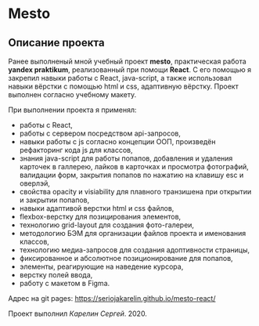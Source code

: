 # Mesto

## Описание проекта
Ранее выполненый мной учебный проект **mesto**, практическая работа **yandex praktikum**, реализованный при помощи **React**. С его помощью я закрепил навыки работы с React, java-script, а также использовал навыки вёрстки с помощью html и css, адаптивную вёрстку. 
Проект выполнен согласно учебному макету.

При выполнении проекта я применял:
* работы с React,
* работы с сервером посредством api-запросов,
* навыки работы с js согласно концепции ООП, произведён рефакторинг кода js для классов,
* знания java-script для работы попапов, добавления и удаления карточек в галлерею, лайков в карточках и просмотра фотографий, валидации форм, закрытия попапов по нажатию на клавишу esc и оверлэй,
* свойства opacity и visiability для плавного транзишена при открытии и закрытии попапов,
* навыки адаптивой верстки html и css файлов,
* flexbox-верстку для позицирования элементов,
* технологию grid-layout для создания фото-галереи,
* методологию БЭМ для организации файлов проекта и именования классов,
* технологию медиа-запросов для создания адоптивности страницы,
* фиксированное и абсолютное позиционирование для попапов,
* элементы, реагирующие на наведение курсора,
* верстку полей ввода,
* работу с макетом в Figma.

Адрес на git pages: https://seriojakarelin.github.io/mesto-react/

Проект выполнил *Карелин Сергей*. 2020.
